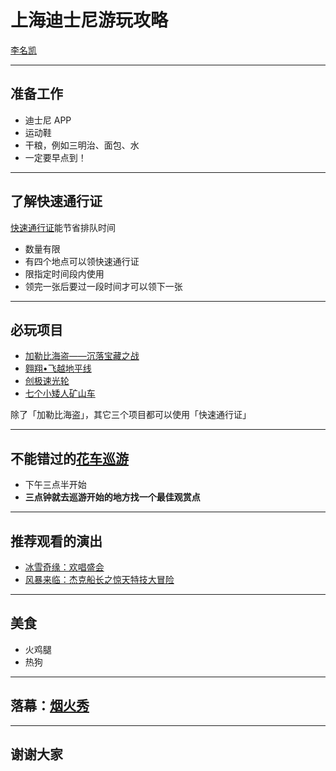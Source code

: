 # 上海迪士尼游玩攻略

[李名凯](https://github.com/lmk123)

----

## 准备工作

 - 迪士尼 APP
 - 运动鞋
 - 干粮，例如三明治、面包、水
 - 一定要早点到！

----

## 了解快速通行证

[快速通行证](https://www.shanghaidisneyresort.com/guest-services/fastpass/)能节省排队时间

 - 数量有限
 - 有四个地点可以领快速通行证
 - 限指定时间段内使用
 - 领完一张后要过一段时间才可以领下一张

----

## 必玩项目

 - [加勒比海盗——沉落宝藏之战](https://www.shanghaidisneyresort.com/attractions/pirates-of-caribbean/)
 - [翱翔•飞越地平线](https://www.shanghaidisneyresort.com/attractions/soaring-over-horizon/)
 - [创极速光轮](https://www.shanghaidisneyresort.com/attractions/tron-lightcycle-power-run/)
 - [七个小矮人矿山车](https://www.shanghaidisneyresort.com/attractions/seven-dwarfs-mine-train/)

除了「加勒比海盗」，其它三个项目都可以使用「快速通行证」

----

## 不能错过的[花车巡游](https://www.shanghaidisneyresort.com/entertainment/theme-park/mickeys-storybook-express/)

 - 下午三点半开始
 - **三点钟就去巡游开始的地方找一个最佳观赏点**

----

## 推荐观看的演出

 - [冰雪奇缘：欢唱盛会](https://www.shanghaidisneyresort.com/entertainment/theme-park/frozen-sing-along-celebration/)
 - [风暴来临：杰克船长之惊天特技大冒险](https://www.shanghaidisneyresort.com/entertainment/theme-park/eye-of-storm-captain-jacks-spectacular/)

----

## 美食

 - 火鸡腿
 - 热狗

----

## 落幕：[烟火秀](https://www.shanghaidisneyresort.com/entertainment/theme-park/ignite-dream-nighttime-spectacular/)

----

## 谢谢大家
